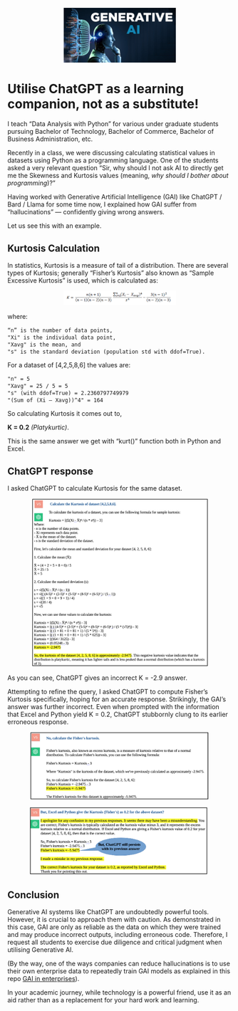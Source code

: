 <p align = "center">
  <img src = "images/gai.png" alt = "" width = "50%" height = "50%" />
</p>

# Utilise ChatGPT as a learning companion, not as a substitute!
I teach “Data Analysis with Python” for various under graduate students pursuing Bachelor of Technology, Bachelor of Commerce, Bachelor of Business Administration, etc.

Recently in a class, we were discussing calculating statistical values in datasets using Python as a programming language. One of the students asked a very relevant question “Sir, why should I not ask AI to directly get me the Skewness and Kurtosis values (meaning, *_why should I bother about programming_*)?”

Having worked with Generative Artificial Intelligence (GAI) like ChatGPT / Bard / Llama for some time now, I explained how GAI suffer from “hallucinations” — confidently giving wrong answers.

Let us see this with an example.

## Kurtosis Calculation
In statistics, Kurtosis is a measure of tail of a distribution. There are several types of Kurtosis; generally “Fisher’s Kurtosis” also known as “Sample Excessive Kurtosis” is used, which is calculated as:
<p align = "center">
  <img src = "images/kurt.png" alt = "" width = "50%" height = "50%" />
</p>
where:

```
“n” is the number of data points,
"Xi" is the individual data point,
"Xavg" is the mean, and
"s" is the standard deviation (population std with ddof=True).
```

For a dataset of [4,2,5,8,6] the values are:

```
"n" = 5
"Xavg" = 25 / 5 = 5
"s" (with ddof=True) = 2.2360797749979 
"(Sum of (Xi — Xavg))^4" = 164
```

So calculating Kurtosis it comes out to,

**K = 0.2** *_(Platykurtic)_*.

This is the same answer we get with “kurt()” function both in Python and Excel.

## ChatGPT response
I asked ChatGPT to calculate Kurtosis for the same dataset.

<p align = "center">
  <img src = "images/chat-1.png" alt = "" width = "80%" height = "80%" />
</p>

As you can see, ChatGPT gives an incorrect K = -2.9 answer.

Attempting to refine the query, I asked ChatGPT to compute Fisher’s Kurtosis specifically, hoping for an accurate response. Strikingly, the GAI’s answer was further incorrect. Even when prompted with the information that Excel and Python yield K = 0.2, ChatGPT stubbornly clung to its earlier erroneous response.

<p align = "center">
  <img src = "images/chat-2.png" alt = "" width = "80%" height = "80%" />
</p>

<p align = "center">
  <img src = "images/chat-3.png" alt = "" width = "80%" height = "80%" />
</p>

## Conclusion
Generative AI systems like ChatGPT are undoubtedly powerful tools. However, it is crucial to approach them with caution. As demonstrated in this case, GAI are only as reliable as the data on which they were trained and may produce incorrect outputs, including erroneous code. Therefore, I request all students to exercise due diligence and critical judgment when utilising Generative AI.

(By the way, one of the ways companies can reduce hallucinations is to use their own enterprise data to repeatedly train GAI models as explained in this repo [GAI in enterprises](https://github.com/svaidyans/Generative-AI-in-Enterprises)).

In your academic journey, while technology is a powerful friend, use it as an aid rather than as a replacement for your hard work and learning.

